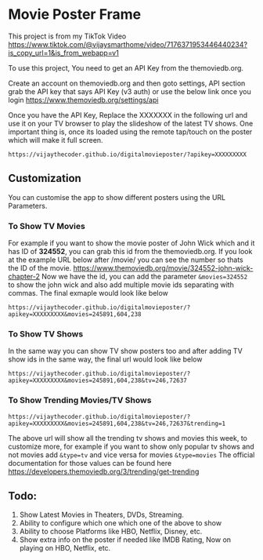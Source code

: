 # Movie Poster Frame
This project is from my TikTok Video https://www.tiktok.com/@vijaysmarthome/video/7176371953446440234?is_copy_url=1&is_from_webapp=v1

To use this project, You need to get an API Key from the themoviedb.org.

Create an account on themoviedb.org and then goto settings, API section grab the API key that says API Key (v3 auth) or use the below link  once you login
https://www.themoviedb.org/settings/api

Once you have the API Key, Replace the XXXXXXX in the following url and use it on your TV browser to play the slideshow of the latest TV shows. One important thing is, once its loaded using the remote tap/touch on the poster which will make it full screen. 
```
https://vijaythecoder.github.io/digitalmovieposter/?apikey=XXXXXXXXX
```

## Customization
You can customise the app to show different posters using the URL Parameters. 

### To Show TV Movies
For example if you want to show the movie poster of John Wick which and it has ID of **324552**, you can grab this id from the themoviedb.org. If you look at the example URL below
after /movie/ you can see the number so thats the ID of the movie. 
https://www.themoviedb.org/movie/324552-john-wick-chapter-2
Now we have the id, you can add the parameter `&movies=324552` to show the john wick and also add multiple movie ids separating with commas. The final exmaple would look like below
```
https://vijaythecoder.github.io/digitalmovieposter/?apikey=XXXXXXXXX&movies=245891,604,238
```
### To Show TV Shows
In the same way you can show TV show posters too and after adding TV show ids in the same way, the final url would look like below
```
https://vijaythecoder.github.io/digitalmovieposter/?apikey=XXXXXXXXX&movies=245891,604,238&tv=246,72637
```

### To Show Trending Movies/TV Shows 

```
https://vijaythecoder.github.io/digitalmovieposter/?apikey=XXXXXXXXX&movies=245891,604,238&tv=246,72637&trending=1
```
The above url will show all the trending tv shows and movies this week, to customize more, for example if you want to show only popular tv shows and not movies add `&type=tv` and vice versa for movies `&type=movies`
The official documentation for those values can be found here https://developers.themoviedb.org/3/trending/get-trending




## Todo:
1. Show Latest Movies in Theaters, DVDs, Streaming.
2. Ability to configure which one which one of the above to show
3. Ability to choose Platforms like HBO, Netflix, Disney, etc.
4. Show extra info on the poster if needed like IMDB Rating, Now on playing on HBO, Netflix, etc.

